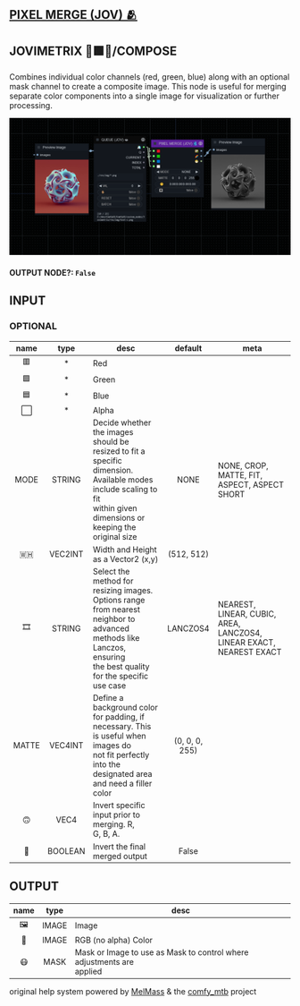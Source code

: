 ## [PIXEL MERGE (JOV) 🫂](https://github.com/Amorano/Jovimetrix-examples/blob/master/node/PIXEL%20MERGE/PIXEL%20MERGE.md)

## JOVIMETRIX 🔺🟩🔵/COMPOSE


Combines individual color channels (red, green, blue) along with an optional mask channel to create a composite image. This node is useful for merging separate color components into a single image for visualization or further processing.


![PIXEL MERGE](https://raw.githubusercontent.com/Amorano/Jovimetrix-examples/master/node/PIXEL%20MERGE/PIXEL%20MERGE.png)

#### OUTPUT NODE?: `False`

## INPUT

### OPTIONAL

name | type | desc | default | meta
:---:|:---:|---|:---:|---
🟥  |  *  | Red |  | 
🟩  |  *  | Green |  | 
🟦  |  *  | Blue |  | 
⬜  |  *  | Alpha |  | 
MODE  |  STRING  | Decide whether the images should be<br>resized to fit a specific dimension.<br>Available modes include scaling to fit<br>within given dimensions or keeping the<br>original size | NONE | NONE, CROP, MATTE, FIT, ASPECT, ASPECT<br>SHORT
🇼🇭  |  VEC2INT  | Width and Height as a Vector2 (x,y) | (512, 512) | 
🎞️  |  STRING  | Select the method for resizing images.<br>Options range from nearest neighbor to<br>advanced methods like Lanczos, ensuring<br>the best quality for the specific use case | LANCZOS4 | NEAREST, LINEAR, CUBIC, AREA, LANCZOS4,<br>LINEAR EXACT, NEAREST EXACT
MATTE  |  VEC4INT  | Define a background color for padding, if<br>necessary. This is useful when images do<br>not fit perfectly into the designated area<br>and need a filler color | (0, 0, 0, 255) | 
🙃  |  VEC4  | Invert specific input prior to merging. R,<br>G, B, A. |  | 
🔳  |  BOOLEAN  | Invert the final merged output | False | 

## OUTPUT

name | type | desc
:---:|:---:|---
🖼️  |  IMAGE  | Image 
🌈  |  IMAGE  | RGB (no alpha) Color 
😷  |  MASK  | Mask or Image to use as Mask to control where adjustments are<br>applied 

original help system powered by [MelMass](https://github.com/melMass) & the [comfy_mtb](https://github.com/melMass/comfy_mtb) project